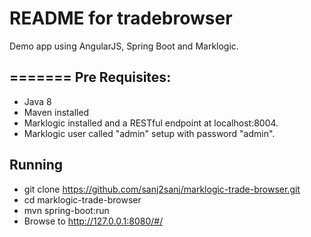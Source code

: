 README for tradebrowser
==========================

Demo app using AngularJS, Spring Boot and Marklogic.
  
=======
Pre Requisites:
--------------
* Java 8
* Maven installed
* Marklogic installed and a RESTful endpoint at localhost:8004.
* Marklogic user called "admin" setup with password "admin".

Running
--------------
* git clone https://github.com/sanj2sanj/marklogic-trade-browser.git
* cd marklogic-trade-browser
* mvn spring-boot:run
* Browse to http://127.0.0.1:8080/#/

